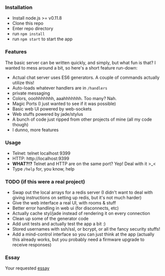 ### Installation
- Install node.js >= v0.11.8
- Clone this repo
- Enter repo directory
- run `npm install`
- run `npm start` to start the app

### Features
The basic server can be written quickly, and simply, but what fun is that?  I wanted to mess around a bit, so here's a short feature run-down:

- Actual chat server uses ES6 generators.  A couple of commands actually utilize this!
- Auto-loads whatever handlers are in `/handlers`
- private messaging
- Colors, ooohhhhhhh, aaahhhhhhh.  Too many?  Nah.
- Magic Ports (I just wanted to see if it was possible)
- Basic web UI powered by web-sockets
- Web stuffs powered by jade/stylus
- A bunch of code just ripped from other projects of mine (all my code though)
- I dunno, more features

### Usage
- Telnet: telnet localhost 9399
- HTTP: http://localhost:9399
- __WHAT?!?__  Telnet and HTTP are on the same port?  Yep!  Deal with it >_<
- Type `/help` for, you know, help

### TODO (if this were a real project)
- Swap out the local arrays for a redis server (I didn't want to deal with giving instructions on setting up redis, but it's not much harder)
- Give the web interface a real UI, with rooms & stuff
- Better error handling in web ui (for disconnects, etc)
- Actually cache styl/jade instead of rendering it on every connection
- Clean up some of the generator code
- Add unit tests and actually test the app a bit :)
- Stored usernames with ssh/ssl, or bcrypt, or all the fancy security stuffs!
- Add a mind-control interface so you can just think at the app (actually this already works, but you probably need a firmware upgrade to receive responses)

### Essay
Your requested [essay](https://github.com/zyklus/weeby_sim/blob/master/essay.md)